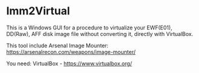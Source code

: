 # Imm2Virtual
This is a Windows GUI for a procedure to virtualize your EWF(E01), DD(Raw), AFF disk image file without converting it, directly with VirtualBox.

This tool include Arsenal Image Mounter:
https://arsenalrecon.com/weapons/image-mounter/

You need:
VirtualBox - https://www.virtualbox.org/

